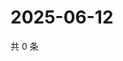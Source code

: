 # 2025-06-12

共 0 条

<!-- BEGIN ZHIHUQUESTIONS -->
<!-- 最后更新时间 Thu Jun 12 2025 14:17:33 GMT+0800 (China Standard Time) -->

<!-- END ZHIHUQUESTIONS -->
